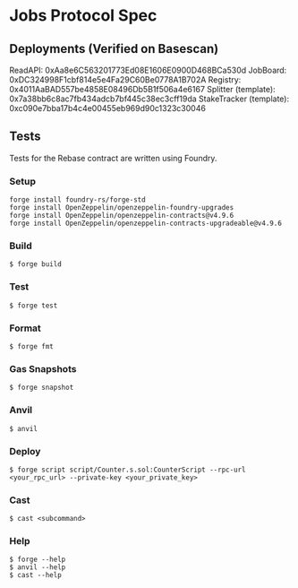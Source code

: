 # Jobs Protocol Spec

## Deployments (Verified on Basescan)

ReadAPI: 0xAa8e6C563201773Ed08E1606E0900D468BCa530d
JobBoard: 0xDC324998F1cbf814e5e4Fa29C60Be0778A1B702A
Registry: 0x4011AaBAD557be4858E08496Db5B1f506a4e6167
Splitter (template): 0x7a38bb6c8ac7fb434adcb7bf445c38ec3cff19da
StakeTracker (template): 0xc090e7bba17b4c4e00455eb969d90c1323c30046


## Tests

Tests for the Rebase contract are written using Foundry.

### Setup

```
forge install foundry-rs/forge-std
forge install OpenZeppelin/openzeppelin-foundry-upgrades
forge install OpenZeppelin/openzeppelin-contracts@v4.9.6
forge install OpenZeppelin/openzeppelin-contracts-upgradeable@v4.9.6
```

### Build

```shell
$ forge build
```

### Test

```shell
$ forge test
```

### Format

```shell
$ forge fmt
```

### Gas Snapshots

```shell
$ forge snapshot
```

### Anvil

```shell
$ anvil
```

### Deploy

```shell
$ forge script script/Counter.s.sol:CounterScript --rpc-url <your_rpc_url> --private-key <your_private_key>
```

### Cast

```shell
$ cast <subcommand>
```

### Help

```shell
$ forge --help
$ anvil --help
$ cast --help
```
